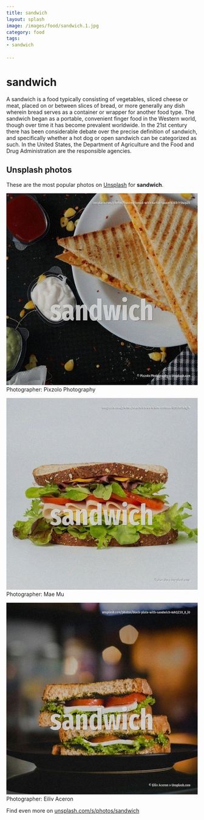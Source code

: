 ```yaml
---
title: sandwich
layout: splash
image: /images/food/sandwich.1.jpg
category: food
tags:
- sandwich

---
```

# sandwich

A sandwich is a food typically consisting of vegetables, sliced cheese or meat, placed on or  between slices of bread, or more generally any dish wherein bread serves as a container or wrapper  for another food type. The sandwich began as a portable, convenient finger food in the Western world, though over time it  has become prevalent worldwide.  In the 21st century there has been considerable debate over the precise definition of sandwich, and  specifically whether a hot dog or open sandwich can be categorized as such. In the United States, the Department of Agriculture and the Food and Drug Administration are the  responsible agencies. 

 
## Unsplash photos
These are the most popular photos on [Unsplash](https://unsplash.com) for **sandwich**.
 
![sandwich](/images/food/sandwich.1.jpg)
Photographer:  Pixzolo Photography
 
![sandwich](/images/food/sandwich.2.jpg)
Photographer:  Mae Mu
 
![sandwich](/images/food/sandwich.3.jpg)
Photographer:  Eiliv Aceron
 
Find even more on [unsplash.com/s/photos/sandwich](https://unsplash.com/s/photos/sandwich)
 
